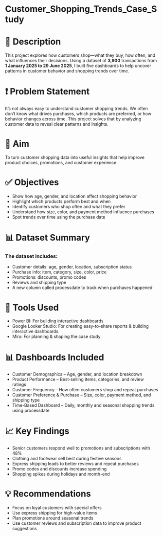 # Customer_Shopping_Trends_Case_Study
# 📘 Description
This project explores how customers shop—what they buy, how often, and what influences their decisions. Using a dataset of **3,900** transactions from **1 January 2025 to 29 June 2025**, I built five dashboards to help uncover patterns in customer behavior and shopping trends over time.

# ❗ Problem Statement
It’s not always easy to understand customer shopping trends. We often don’t know what drives purchases, which products are preferred, or how behavior changes across time. This project solves that by analyzing customer data to reveal clear patterns and insights.

# 🎯 Aim
To turn customer shopping data into useful insights that help improve product choices, promotions, and customer experience.

# ✅ Objectives
- Show how age, gender, and location affect shopping behavior
- Highlight which products perform best and when
- Identify customers who shop often and what they prefer
- Understand how size, color, and payment method influence purchases
- Spot trends over time using the purchase date

# 📊 Dataset Summary
### The dataset includes:

- Customer details: age, gender, location, subscription status
- Purchase info: item, category, size, color, price
- Promotions: discounts, promo codes
- Reviews and shipping type
- A new column called processdate to track when purchases happened

# 🧰 Tools Used
- Power BI: For building interactive dashboards
- Google Looker Studio: For creating easy-to-share reports & building interactive dashboards
- Miro: For planning & shaping the case study

# 📊 Dashboards Included
- Customer Demographics – Age, gender, and location breakdown
- Product Performance – Best-selling items, categories, and review ratings
- Customer Frequency – How often customers shop and repeat purchases
- Customer Preference & Purchase – Size, color, payment method, and shipping type
- Time-Based Dashboard – Daily, monthly and seasonal shopping trends using processdate

# 📈 Key Findings
- Senior customers respond well to promotions and subscriptions with 48%
- Clothing and footwear sell best during festive seasons
- Express shipping leads to better reviews and repeat purchases
- Promo codes and discounts increase spending
- Shopping spikes during holidays and month-end

# 💡 Recommendations
- Focus on loyal customers with special offers
- Use express shipping for high-value items
- Plan promotions around seasonal trends
- Use customer reviews and subscription data to improve product suggestions
